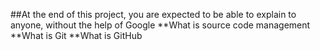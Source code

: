 ##At the end of this project, you are expected to be able to explain to anyone, without the help of Google
**What is source code management
**What is Git
**What is GitHub
